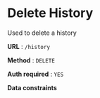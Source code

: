 # Delete History

Used to delete a history

**URL** : `/history`

**Method** : `DELETE`

**Auth required** : `YES`

**Data constraints**

